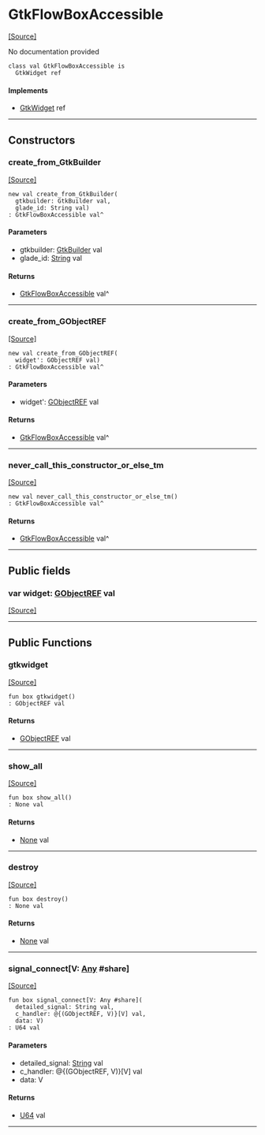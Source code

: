 # GtkFlowBoxAccessible
<span class="source-link">[[Source]](src/gtk3/GtkFlowBoxAccessible.md#L6)</span>

No documentation provided


```pony
class val GtkFlowBoxAccessible is
  GtkWidget ref
```

#### Implements

* [GtkWidget](gtk3-GtkWidget.md) ref

---

## Constructors

### create_from_GtkBuilder
<span class="source-link">[[Source]](src/gtk3/GtkFlowBoxAccessible.md#L14)</span>


```pony
new val create_from_GtkBuilder(
  gtkbuilder: GtkBuilder val,
  glade_id: String val)
: GtkFlowBoxAccessible val^
```
#### Parameters

*   gtkbuilder: [GtkBuilder](gtk3-GtkBuilder.md) val
*   glade_id: [String](builtin-String.md) val

#### Returns

* [GtkFlowBoxAccessible](gtk3-GtkFlowBoxAccessible.md) val^

---

### create_from_GObjectREF
<span class="source-link">[[Source]](src/gtk3/GtkFlowBoxAccessible.md#L17)</span>


```pony
new val create_from_GObjectREF(
  widget': GObjectREF val)
: GtkFlowBoxAccessible val^
```
#### Parameters

*   widget': [GObjectREF](gtk3-..-gobject-GObjectREF.md) val

#### Returns

* [GtkFlowBoxAccessible](gtk3-GtkFlowBoxAccessible.md) val^

---

### never_call_this_constructor_or_else_tm
<span class="source-link">[[Source]](src/gtk3/GtkFlowBoxAccessible.md#L20)</span>


```pony
new val never_call_this_constructor_or_else_tm()
: GtkFlowBoxAccessible val^
```

#### Returns

* [GtkFlowBoxAccessible](gtk3-GtkFlowBoxAccessible.md) val^

---

## Public fields

### var widget: [GObjectREF](gtk3-..-gobject-GObjectREF.md) val
<span class="source-link">[[Source]](src/gtk3/GtkFlowBoxAccessible.md#L10)</span>



---

## Public Functions

### gtkwidget
<span class="source-link">[[Source]](src/gtk3/GtkFlowBoxAccessible.md#L12)</span>


```pony
fun box gtkwidget()
: GObjectREF val
```

#### Returns

* [GObjectREF](gtk3-..-gobject-GObjectREF.md) val

---

### show_all
<span class="source-link">[[Source]](src/gtk3/GtkWidget.md#L4)</span>


```pony
fun box show_all()
: None val
```

#### Returns

* [None](builtin-None.md) val

---

### destroy
<span class="source-link">[[Source]](src/gtk3/GtkWidget.md#L7)</span>


```pony
fun box destroy()
: None val
```

#### Returns

* [None](builtin-None.md) val

---

### signal_connect\[V: [Any](builtin-Any.md) #share\]
<span class="source-link">[[Source]](src/gtk3/GtkWidget.md#L10)</span>


```pony
fun box signal_connect[V: Any #share](
  detailed_signal: String val,
  c_handler: @{(GObjectREF, V)}[V] val,
  data: V)
: U64 val
```
#### Parameters

*   detailed_signal: [String](builtin-String.md) val
*   c_handler: @{(GObjectREF, V)}[V] val
*   data: V

#### Returns

* [U64](builtin-U64.md) val

---

